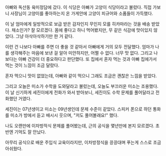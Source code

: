 아빠와 독산동 육미정담에 갔다. 이 식당은 아빠가 고양이 식당이라고 불렀다. 직접 가보니 사장님이 고양이를 좋아하는지 온 가게안에 고양이 피규어와 소품들이 가득했다.

이 날 엄마에게 일방적으로 보급 받은 감자인지 무인지 모를 히카마라는 것을 배송 받았다. 채소인가? 잘 모르겠다. 몸에 좋다고 하니 먹어봤지만, 무 같은 식감에 맛이있지 않았다. 그냥 아삭아삭하기만 한 거 같다.

이런 건 나보다 아빠를 주면 더 좋을 것 같아서 아빠에게 거의 모두 전달했다.
엄마가 나를 생각해주는 마음에 보낸 걸 알아 미안하지만, 어쩔 수 없다. 너무 맛 없다.
그리고 나보다는 아빠 건강이 더 중요하다고 판단했다. 또 집에서 혼자 먹는 것과 아빠 집에가서 먹는 것이 느낌이 조금 달랐다.

혼자 먹으니 맛이 없었는데, 아빠와 같이 먹으니 그래도 조금은 괜찮은 느낌을 받았다.

그리고 오늘은 미소가 수학을 도와달라고 불렀는데, 오늘도 부끄러운 미소는 조용했다.
이 날 신기하게 세진이에게 전화가 와서 받아보니, 세진이도 수학 문제를 풀어달라고 전화했던 거였다.

세진이는 07년생이고 미소는 09년생인데 문제 수준이 같았다. 스피커 폰으로 하던 통화를 미소가 방에서 듣고 배시시 웃으며, "저도 풀어볼래요!" 했다. 

나도 오랜만에 이차방적식 문제를 풀어봤는데, 근의 공식을 몇년만에 본지 모르겠다. 초반엔 기억도 잘 안났다.

아무리 공식으로 배운 주입식 교육이라지만, 이차방정식을 끙끙대며 푸는게 스스로 조금 아쉬웠다.